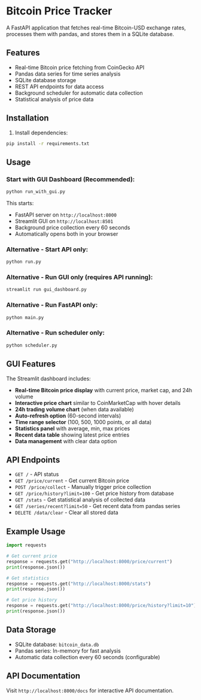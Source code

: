 # Bitcoin Price Tracker

A FastAPI application that fetches real-time Bitcoin-USD exchange rates, processes them with pandas, and stores them in a SQLite database.

## Features

- Real-time Bitcoin price fetching from CoinGecko API
- Pandas data series for time series analysis
- SQLite database storage
- REST API endpoints for data access
- Background scheduler for automatic data collection
- Statistical analysis of price data

## Installation

1. Install dependencies:
```bash
pip install -r requirements.txt
```

## Usage

### Start with GUI Dashboard (Recommended):
```bash
python run_with_gui.py
```
This starts:
- FastAPI server on `http://localhost:8000`
- Streamlit GUI on `http://localhost:8501`
- Background price collection every 60 seconds
- Automatically opens both in your browser

### Alternative - Start API only:
```bash
python run.py
```

### Alternative - Run GUI only (requires API running):
```bash
streamlit run gui_dashboard.py
```

### Alternative - Run FastAPI only:
```bash
python main.py
```

### Alternative - Run scheduler only:
```bash
python scheduler.py
```

## GUI Features

The Streamlit dashboard includes:
- **Real-time Bitcoin price display** with current price, market cap, and 24h volume
- **Interactive price chart** similar to CoinMarketCap with hover details
- **24h trading volume chart** (when data available)
- **Auto-refresh option** (60-second intervals)
- **Time range selector** (100, 500, 1000 points, or all data)
- **Statistics panel** with average, min, max prices
- **Recent data table** showing latest price entries
- **Data management** with clear data option

## API Endpoints

- `GET /` - API status
- `GET /price/current` - Get current Bitcoin price
- `POST /price/collect` - Manually trigger price collection
- `GET /price/history?limit=100` - Get price history from database
- `GET /stats` - Get statistical analysis of collected data
- `GET /series/recent?limit=50` - Get recent data from pandas series
- `DELETE /data/clear` - Clear all stored data

## Example Usage

```python
import requests

# Get current price
response = requests.get("http://localhost:8000/price/current")
print(response.json())

# Get statistics
response = requests.get("http://localhost:8000/stats")
print(response.json())

# Get price history
response = requests.get("http://localhost:8000/price/history?limit=10")
print(response.json())
```

## Data Storage

- SQLite database: `bitcoin_data.db`
- Pandas series: In-memory for fast analysis
- Automatic data collection every 60 seconds (configurable)

## API Documentation

Visit `http://localhost:8000/docs` for interactive API documentation.